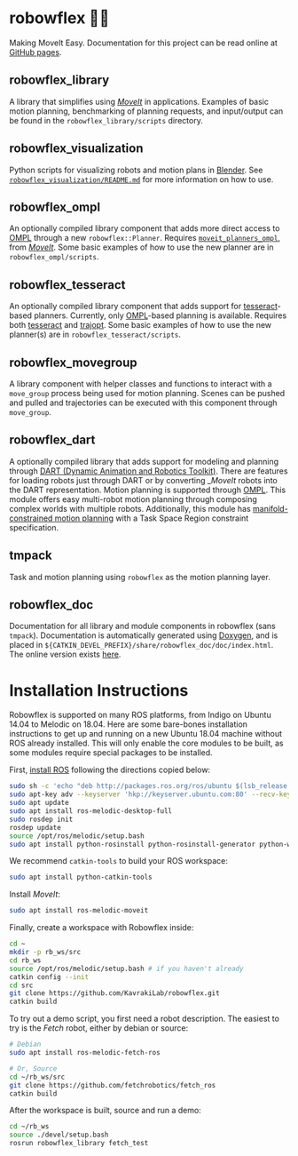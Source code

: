 # robowflex 💪🤖
Making MoveIt Easy.
Documentation for this project can be read online at [GitHub pages](https://kavrakilab.github.io/robowflex/).

## robowflex_library
A library that simplifies using [_MoveIt_](https://github.com/ros-planning/moveit) in applications.
Examples of basic motion planning, benchmarking of planning requests, and input/output can be found in the `robowflex_library/scripts` directory.

## robowflex_visualization
Python scripts for visualizing robots and motion plans in [Blender](https://www.blender.org/).
See [`robowflex_visualization/README.md`](robowflex_visualization/README.md) for more information on how to use.

## robowflex_ompl
An optionally compiled library component that adds more direct access to [OMPL](http://ompl.kavrakilab.org/) through a new `robowflex::Planner`.
Requires [`moveit_planners_ompl`](https://github.com/ros-planning/moveit/tree/kinetic-devel/moveit_planners/ompl), from [_MoveIt_](https://github.com/ros-planning/moveit).
Some basic examples of how to use the new planner are in `robowflex_ompl/scripts`.

## robowflex_tesseract
An optionally compiled library component that adds support for [tesseract](https://github.com/ros-industrial-consortium/tesseract)-based planners.
Currently, only [OMPL](http://ompl.kavrakilab.org/)-based planning is available.
Requires both [tesseract](https://github.com/ros-industrial-consortium/tesseract) and [trajopt](https://github.com/ros-industrial-consortium/trajopt_ros).
Some basic examples of how to use the new planner(s) are in `robowflex_tesseract/scripts`.

## robowflex_movegroup
A library component with helper classes and functions to interact with a `move_group` process being used for motion planning.
Scenes can be pushed and pulled and trajectories can be executed with this component through `move_group`.

## robowflex_dart
A optionally compiled library that adds support for modeling and planning through [DART (Dynamic Animation and Robotics Toolkit)](https://dartsim.github.io/).
There are features for loading robots just through DART or by converting __MoveIt_ robots into the DART representation.
Motion planning is supported through [OMPL](http://ompl.kavrakilab.org/).
This module offers easy multi-robot motion planning through composing complex worlds with multiple robots.
Additionally, this module has [manifold-constrained motion planning](http://ompl.kavrakilab.org/constrainedPlanning.html) with a Task Space Region constraint specification.

## tmpack
Task and motion planning using `robowflex` as the motion planning layer.

## robowflex_doc
Documentation for all library and module components in robowflex (sans `tmpack`).
Documentation is automatically generated using [Doxygen](http://www.stack.nl/~dimitri/doxygen/), and is placed in `${CATKIN_DEVEL_PREFIX}/share/robowflex_doc/doc/index.html`. The online version exists [here](https://kavrakilab.github.io/robowflex/).


# Installation Instructions

Robowflex is supported on many ROS platforms, from Indigo on Ubuntu 14.04 to Melodic on 18.04.
Here are some bare-bones installation instructions to get up and running on a new Ubuntu 18.04 machine without ROS already installed.
This will only enable the core modules to be built, as some modules require special packages to be installed.

First, [install ROS](http://wiki.ros.org/melodic/Installation/Ubuntu) following the directions copied below:

```sh
sudo sh -c 'echo "deb http://packages.ros.org/ros/ubuntu $(lsb_release -sc) main" > /etc/apt/sources.list.d/ros-latest.list'
sudo apt-key adv --keyserver 'hkp://keyserver.ubuntu.com:80' --recv-key C1CF6E31E6BADE8868B172B4F42ED6FBAB17C654
sudo apt update
sudo apt install ros-melodic-desktop-full
sudo rosdep init
rosdep update
source /opt/ros/melodic/setup.bash
sudo apt install python-rosinstall python-rosinstall-generator python-wstool build-essential
```

We recommend `catkin-tools` to build your ROS workspace:
```sh
sudo apt install python-catkin-tools
```

Install _MoveIt_:
```sh
sudo apt install ros-melodic-moveit
```

Finally, create a workspace with Robowflex inside:
```sh
cd ~
mkdir -p rb_ws/src
cd rb_ws
source /opt/ros/melodic/setup.bash # if you haven't already
catkin config --init
cd src
git clone https://github.com/KavrakiLab/robowflex.git
catkin build
```

To try out a demo script, you first need a robot description.
The easiest to try is the _Fetch_ robot, either by debian or source:
```sh
# Debian
sudo apt install ros-melodic-fetch-ros

# Or, Source
cd ~/rb_ws/src
git clone https://github.com/fetchrobotics/fetch_ros
catkin build
```

After the workspace is built, source and run a demo:
```sh
cd ~/rb_ws
source ./devel/setup.bash
rosrun robowflex_library fetch_test
```
